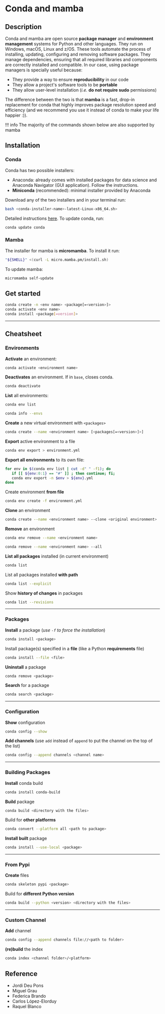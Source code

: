 # Conda and mamba

## Description

Conda and mamba are open source **package manager** and **environment management** systems for Python and other
languages. They run on Windows, macOS, Linux and z/OS. These tools automate the process of installing, updating,
configuring and removing software packages. They manage dependencies, ensuring that all required libraries and
components are correctly installed and compatible. In our case, using package managers is specially useful because:

- They provide a way to ensure **reproducibility** in our code
- They allow a project's software tools to be **portable**
- They allow user-level installation (*i.e.* **do not require sudo** permissions)

The difference between the two is that **mamba** is a fast, drop-in replacement for conda that highly improves package
resolution speed and efficiency (and we recommend you use it instead of conda to make your life happier :)).

!!! info
    The majority of the commands shown below are also supported by mamba

## Installation

### Conda

Conda has two possible installers:

- Anaconda: already comes with installed packages for data science and Anaconda Navigator (GUI application).
Follow the instructions.
- **Miniconda** (recommended): minimal installer provided by Anaconda  

Download any of the two installers and in your terminal run:

```bash
bash <conda-installer-name>-latest-Linux-x86_64.sh>
```

Detailed instructions [here](https://docs.conda.io/projects/conda/en/stable/user-guide/install/linux.html#installing-on-linux).<!-- markdownlint-disable MD013-->
To update conda, run:

```bash
conda update conda
```

### Mamba

The installer for mamba is **micromamba**. To install it run:

```bash
"${SHELL}" <(curl -L micro.mamba.pm/install.sh)
```

To update mamba:

```bash
micromamba self-update
```

## Get started

```bash
conda create -n <env name> <package[=<version>]>
conda activate <env name>
conda install <package[=version]>
```

---

## Cheatsheet

### Environments

**Activate** an environment:

```bash
conda activate <environment name>
```

**Deactivates** an environment. If in `base`, closes conda.

```bash
conda deactivate
```

**List** all environments:

```bash
conda env list
```

```bash
conda info --envs
```

**Create** a new virtual environment with `<packages>`

```bash
conda create --name <environment name> [<packages[=<version>]>]
```

**Export** active environment to a file

```bash
conda env export > environment.yml
```

**Export all environments** to its own file:

```bash
for env in $(conda env list | cut -d" " -f1); do 
   if [[ ${env:0:1} == "#" ]] ; then continue; fi;
   conda env export -n $env > ${env}.yml
done
```

Create environment **from file**

```bash
conda env create -f environment.yml
```

**Clone** an environment

```bash
conda create --name <environment name> --clone <original environment>
```

**Remove** an environment

```bash
conda env remove --name <environment name>
```

```bash
conda remove --name <environment name> --all
```

**List all packages** installed (in current environment)

```bash
conda list
```

List all packages installed **with path**

```bash
conda list --explicit
```

Show **history of changes** in packages

```bash
conda list --revisions
```

---

### Packages

**Install** a package (*use `-f` to force the installation*)

```bash
conda install <package>
```

Install package(s) specified in a **file** (like a Python **requirements** file)

```bash
conda install --file <file>
```

**Uninstall** a package

```bash
conda remove <package>
```

**Search** for a package

```bash
conda search <package>
```

---

### Configuration

**Show** configuration

```bash
conda config --show
```

**Add channels** (use `add` instead of `append` to put the channel on the top of the list)

```bash
conda config --append channels <channel name>
```

---

### Building Packages

**Install** conda build

```bash
conda install conda-build
```

**Build** package

```bash
conda build <directory with the files>
```

Build for **other platforms**

```bash
conda convert --platform all <path to package>
```

**Install built** package

```bash
conda install --use-local <package>
```

---

### From Pypi

**Create** files

```bash
conda skeleton pypi <package>
```

Build for **different Python version**

```bash
conda build --python <version> <directory with the files>
```

---

### Custom Channel

**Add** channel

```bash
conda config --append channels file://<path to folder>
```

**(re)build** the index

```bash
conda index <channel folder>/<platform>
```

## Reference

- Jordi Deu Pons
- Miguel Grau
- Federica Brando
- Carlos López-Elorduy
- Raquel Blanco
